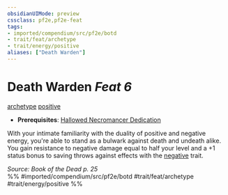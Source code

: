 ```yaml
---
obsidianUIMode: preview
cssclass: pf2e,pf2e-feat
tags:
- imported/compendium/src/pf2e/botd
- trait/feat/archetype
- trait/energy/positive
aliases: ["Death Warden"]
---
```

# Death Warden  *Feat 6*  
[archetype](archetype.md)  [positive](positive.md)  

- **Prerequisites**: [Hallowed Necromancer Dedication](hallowed-necromancer-dedication-botd.md)

With your intimate familiarity with the duality of positive and negative energy, you're able to stand as a bulwark against death and undeath alike. You gain resistance to negative damage equal to half your level and a +1 status bonus to saving throws against effects with the [negative](negative.md) trait.

*Source: Book of the Dead p. 25*  
%% #imported/compendium/src/pf2e/botd #trait/feat/archetype #trait/energy/positive %%